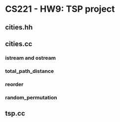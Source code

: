 # CS221 - HW9: TSP project 
## cities.hh
## cities.cc
### istream and ostream
### total_path_distance
### reorder
### random_permutation
## tsp.cc
